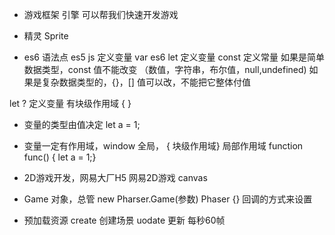 - 游戏框架 引擎 可以帮我们快速开发游戏
- 精灵 Sprite

- es6 语法点
 es5 js 定义变量 var
 es6 let 定义变量
 const 定义常量
 如果是简单数据类型，const 值不能改变 （数值，字符串，布尔值，null,undefined)
 如果是复杂数据类型的，{}，[] 值可以改，不能把它整体付值

 let ? 定义变量 有块级作用域 { }
 - 变量的类型由值决定 let a = 1;
 - 变量一定有作用域，window 全局， { 块级作用域}
  局部作用域 function func() { let a = 1;}


- 2D游戏开发，网易大厂H5
 网易2D游戏 canvas
 - Game 对象，总管
 new  Pharser.Game(参数) Phaser {}
 回调的方式来设置
 - 预加载资源 create 创建场景 uodate 更新 每秒60帧
